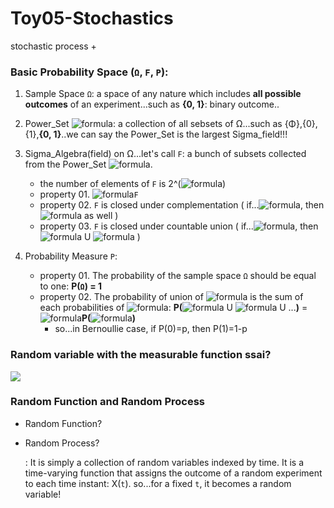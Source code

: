 # Toy05-Stochastics
stochastic process + 


### Basic Probability Space (`Ω`, `F`, `P`): 
1. Sample Space `Ω`: a space of any nature which includes **all possible outcomes** of an experiment...such as **{0, 1}**: binary outcome..
2. Power_Set ![formula](https://render.githubusercontent.com/render/math?math=2^\Omega): a collection of all sebsets of Ω...such as {Φ},{0},{1},**{0, 1}**..we can say the Power_Set is the largest Sigma_field!!!
3. Sigma_Algebra(field) on Ω...let's call `F`: a bunch of subsets collected from the Power_Set ![formula](https://render.githubusercontent.com/render/math?math=2^\Omega).
   - the number of elements of `F` is 2^(![formula](https://render.githubusercontent.com/render/math?math=2^\Omega))
   - property 01. ![formula](https://render.githubusercontent.com/render/math?math=\Omega\in)`F`
   - property 02. `F` is closed under complementation ( if...![formula](https://render.githubusercontent.com/render/math?math=\Lambda\in\F), then ![formula](https://render.githubusercontent.com/render/math?math=\Lambda^c\in\F) as well )
   - property 03. `F` is closed under countable union ( if...![formula](https://render.githubusercontent.com/render/math?math=\Lambda_{1},\Lambda_{2}\in\F), then ![formula](https://render.githubusercontent.com/render/math?math=\Lambda_{1}) U ![formula](https://render.githubusercontent.com/render/math?math=\Lambda_{2}\in\F) ) 
 
4. Probability Measure `Ρ`:  
   - property 01. The probability of the sample space `Ω` should be equal to one: **P(`Ω`) = 1** 
   - property 02. The probability of union of ![formula](https://render.githubusercontent.com/render/math?math=\Lambda_{1},\Lambda_{2},..) is the sum of each probabilities of  ![formula](https://render.githubusercontent.com/render/math?math=\Lambda_{i}): **P(**![formula](https://render.githubusercontent.com/render/math?math=\Lambda_{1}) U ![formula](https://render.githubusercontent.com/render/math?math=\Lambda_{2}) U ...**)** = ![formula](https://render.githubusercontent.com/render/math?math=\Sigma)**P(**![formula](https://render.githubusercontent.com/render/math?math=\Lambda_{i})**)**
     - so...in Bernoullie case, if P(0)=p, then P(1)=1-p

### Random variable with the measurable function ssai? 
<img src="https://user-images.githubusercontent.com/31917400/90989160-6291e000-e590-11ea-9f72-ef7645c65a18.jpg" />

### Random Function and Random Process
- Random Function?

- Random Process?

  : It is simply a collection of random variables indexed by time. It is a time-varying function that assigns the outcome of a random experiment to each time instant: X(`t`). so...for a fixed `t`, it becomes a random variable! 












































































